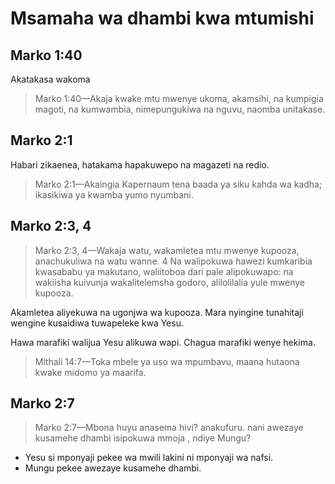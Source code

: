 # Msamaha wa dhambi kwa mtumishi

## Marko 1:40

Akatakasa wakoma

> Marko 1:40&mdash;Akaja kwake mtu mwenye ukoma, akamsihi, na kumpigia magoti, na kumwambia, nimepungukiwa na nguvu, naomba unitakase. 

## Marko 2:1

Habari zikaenea, hatakama hapakuwepo na magazeti na redio.

> Marko 2:1&mdash;Akaingia Kapernaum tena baada ya siku kahda wa kadha; ikasikiwa ya kwamba yumo nyumbani.

## Marko 2:3, 4

> Marko 2:3, 4&mdash;Wakaja watu, wakamletea mtu mwenye kupooza, anachukuliwa na watu wanne. 4 Na walipokuwa hawezi kumkaribia kwasababu ya makutano, waliitoboa dari pale alipokuwapo: na wakiisha kuivunja wakalitelemsha godoro, alilolilalia yule mwenye kupooza.

Akamletea aliyekuwa na ugonjwa wa kupooza. Mara nyingine tunahitaji wengine kusaidiwa tuwapeleke kwa Yesu.

Hawa marafiki walijua Yesu alikuwa wapi. Chagua marafiki wenye hekima.

> Mithali 14:7&mdash;Toka mbele ya uso wa mpumbavu, maana hutaona kwake midomo ya maarifa.

## Marko 2:7

> Marko 2:7&mdash;Mbona huyu anasema hivi? anakufuru. nani awezaye kusamehe dhambi isipokuwa mmoja , ndiye Mungu?

- Yesu si mponyaji pekee wa mwili lakini ni mponyaji wa nafsi.
- Mungu pekee awezaye kusamehe dhambi.
